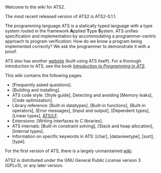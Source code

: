 Welcome to the wiki for ATS2.

The most recent released version of ATS2 is ATS2-0.1.1.

The programming language ATS is a statically typed language with a type system rooted in the framework **A**pplied **T**ype **S**ystem. ATS unifies specification and implementation by accommodating a programmer-centric approach to program verification: How do we know a program being implemented correctly? We ask the programmer to demonstrate it with a proof.

ATS also has another [website][1] (built using ATS itself). For a thorough introduction to ATS, see the book *[Introduction to Programming in ATS][2]*.

This wiki contains the following pages.

- [Frequently asked questions].
- [Building and installing].
- ATS code style: [Style guide], Detecting and avoiding [Memory leaks], [Code optimization]. 
- Library reference: [Built-in datatypes], [Built-in functions], [Built-in operators], [Error messages], [Input and output], [Dependent types], [Linear types], [ATS/LF](ATS-LF).
- Extensions: [Writing interfaces to C libraries].
- ATS internals: [Built-in constraint solving], [Stack and heap allocation], [Internal types].
- Information on specific keywords in ATS: [char], [dataviewtype], [sort], [type].

For the first version of ATS, there is a largely unmaintained [wiki][3].

ATS2 is distributed under the GNU General Public License version 3 (GPLv3), or any later version.

[1]: http://www.ats-lang.org/
[2]: http://www.ats-lang.org/DOCUMENT/INT2PROGINATS/HTML/book1.html
[3]: https://sourceforge.net/p/ats-lang/wiki/Home/